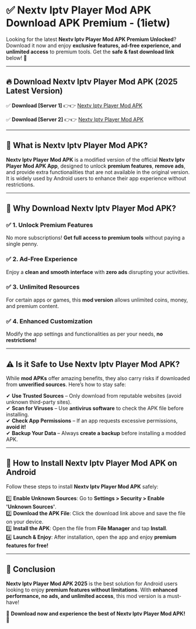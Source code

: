 
# ✅ Nextv Iptv Player Mod APK Download APK Premium -  (1ietw) 

Looking for the latest **Nextv Iptv Player Mod APK Premium Unlocked**? Download it now and enjoy **exclusive features, ad-free experience, and unlimited access** to premium tools. Get the **safe & fast download link** below! 🚀

---

## 🔥 Download Nextv Iptv Player Mod APK (2025 Latest Version)

✅ **Download [Server 1]** 👉👉 [Nextv Iptv Player Mod APK ](https://apkcomod.com?title=Nextv_Iptv_Player_Mod_APK)  

✅ **Download [Server 2]** 👉👉 [Nextv Iptv Player Mod APK ](https://apkcomod.com?title=Nextv_Iptv_Player_Mod_APK)  


---

## 📌 What is Nextv Iptv Player Mod APK?

**Nextv Iptv Player Mod APK** is a modified version of the official **Nextv Iptv Player Mod APK App**, designed to unlock **premium features**, **remove ads**, and provide extra functionalities that are not available in the original version. It is widely used by Android users to enhance their app experience without restrictions.

---

## 🌟 Why Download Nextv Iptv Player Mod APK?

### ✅ 1. Unlock Premium Features
No more subscriptions! **Get full access to premium tools** without paying a single penny.

### ✅ 2. Ad-Free Experience
Enjoy a **clean and smooth interface** with **zero ads** disrupting your activities.

### ✅ 3. Unlimited Resources
For certain apps or games, this **mod version** allows unlimited coins, money, and premium content.

### ✅ 4. Enhanced Customization
Modify the app settings and functionalities as per your needs, **no restrictions!**

---

## ⚠️ Is it Safe to Use Nextv Iptv Player Mod APK?

While **mod APKs** offer amazing benefits, they also carry risks if downloaded from **unverified sources**. Here’s how to stay safe:

✔ **Use Trusted Sources** – Only download from reputable websites (avoid unknown third-party sites).  
✔ **Scan for Viruses** – Use **antivirus software** to check the APK file before installing.  
✔ **Check App Permissions** – If an app requests excessive permissions, **avoid it!**  
✔ **Backup Your Data** – Always **create a backup** before installing a modded APK.

---

## 📲 How to Install Nextv Iptv Player Mod APK on Android

Follow these steps to install **Nextv Iptv Player Mod APK** safely:

1️⃣ **Enable Unknown Sources**: Go to **Settings > Security > Enable 'Unknown Sources'**.  
2️⃣ **Download the APK File**: Click the download link above and save the file on your device.  
3️⃣ **Install the APK**: Open the file from **File Manager** and tap **Install**.  
4️⃣ **Launch & Enjoy**: After installation, open the app and enjoy **premium features for free!**

---

## 🚀 Conclusion

**Nextv Iptv Player Mod APK 2025** is the best solution for Android users looking to enjoy **premium features without limitations**. With **enhanced performance, no ads, and unlimited access**, this mod version is a must-have!

🔻 **Download now and experience the best of Nextv Iptv Player Mod APK!** 🔻

